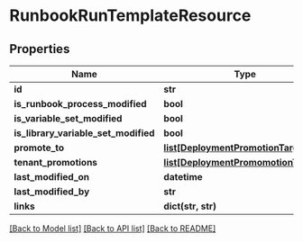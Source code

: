 # RunbookRunTemplateResource

## Properties
Name | Type | Description | Notes
------------ | ------------- | ------------- | -------------
**id** | **str** |  | [optional] 
**is_runbook_process_modified** | **bool** |  | [optional] 
**is_variable_set_modified** | **bool** |  | [optional] 
**is_library_variable_set_modified** | **bool** |  | [optional] 
**promote_to** | [**list[DeploymentPromotionTarget]**](DeploymentPromotionTarget.md) |  | [optional] 
**tenant_promotions** | [**list[DeploymentPromomotionTenant]**](DeploymentPromomotionTenant.md) |  | [optional] 
**last_modified_on** | **datetime** |  | [optional] 
**last_modified_by** | **str** |  | [optional] 
**links** | **dict(str, str)** |  | [optional] 

[[Back to Model list]](../README.md#documentation-for-models) [[Back to API list]](../README.md#documentation-for-api-endpoints) [[Back to README]](../README.md)


